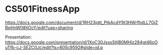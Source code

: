 # CS501FitnessApp

https://docs.google.com/document/d/1RH23igtt_PtkAcdY9t3HWrfhdLL7GjZBpHnW08tlOcY/edit?usp=sharing

Presentation: https://docs.google.com/presentation/d/1XoC30JsssStljB0MHIz284gt46oOuTfb-cJ-SEZC0Jc/edit?ts=605c9592#slide=id.p
